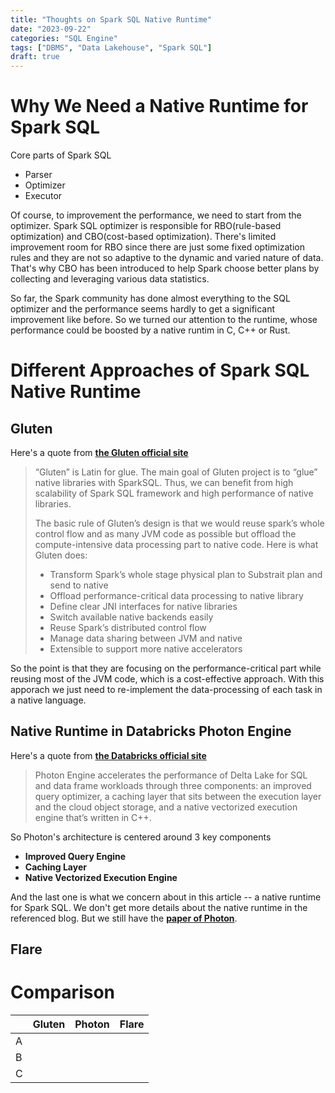 ```yaml
---
title: "Thoughts on Spark SQL Native Runtime"
date: "2023-09-22"
categories: "SQL Engine"
tags: ["DBMS", "Data Lakehouse", "Spark SQL"]
draft: true
---
```


# Why We Need a Native Runtime for Spark SQL

Core parts of Spark SQL
- Parser
- Optimizer
- Executor

Of course, to improvement the performance, we need to start from the optimizer. Spark SQL optimizer is responsible for RBO(rule-based optimization) and CBO(cost-based optimization). There's limited improvement room for RBO since there are just some fixed optimization rules and they are not so adaptive to the dynamic and varied nature of data. That's why CBO has been introduced to help Spark choose better plans by collecting and leveraging various data statistics.

So far, the Spark community has done almost everything to the SQL optimizer and the performance seems hardly to get a significant improvement like before. So we turned our attention to the runtime, whose performance could be boosted by a native runtim in C, C++ or Rust.

# Different Approaches of Spark SQL Native Runtime

## Gluten

Here's a quote from [**the Gluten official site**](https://gluten.apache.org/#12-glutens-solution)

> “Gluten” is Latin for glue. The main goal of Gluten project is to “glue” native libraries with SparkSQL. Thus, we can benefit from high scalability of Spark SQL framework and high performance of native libraries.
>
> The basic rule of Gluten’s design is that we would reuse spark’s whole control flow and as many JVM code as possible but offload the compute-intensive data processing part to native code. Here is what Gluten does:
>
> - Transform Spark’s whole stage physical plan to Substrait plan and send to native
> - Offload performance-critical data processing to native library
> - Define clear JNI interfaces for native libraries
> - Switch available native backends easily
> - Reuse Spark’s distributed control flow
> - Manage data sharing between JVM and native
> - Extensible to support more native accelerators

So the point is that they are focusing on the performance-critical part while reusing most of the JVM code, which is a cost-effective approach. With this apporach we just need to re-implement the data-processing of each task in a native language.

## Native Runtime in Databricks Photon Engine

Here's a quote from [**the Databricks official site**](https://www.databricks.com/blog/2020/06/24/introducing-photon-engine.html)

>Photon Engine accelerates the performance of Delta Lake for SQL and data frame workloads through three components: an improved query optimizer, a caching layer that sits between the execution layer and the cloud object storage, and a native vectorized execution engine that’s written in C++.

So Photon's architecture is centered around 3 key components
- **Improved Query Engine**
- **Caching Layer**
- **Native Vectorized Execution Engine**

And the last one is what we concern about in this article -- a native runtime for Spark SQL. We don't get more details about the native runtime in the referenced blog. But we still have the [**paper of Photon**](https://people.eecs.berkeley.edu/~matei/papers/2022/sigmod_photon.pdf).

## Flare

# Comparison

| | Gluten | Photon | Flare |
|---|---|---|---|
| A |
| B |
| C |